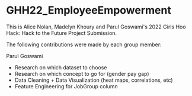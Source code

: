 # GHH22_EmployeeEmpowerment

This is Alice Nolan, Madelyn Khoury and Parul Goswami's 2022 Girls Hoo Hack: Hack to the Future Project Submission. 

The following contributions were made by each group member: 


Parul Goswami 
- Research on which dataset to choose
- Research on which concept to go for (gender pay gap)
- Data Cleaning + Data Visualization (heat maps, correlations, etc) 
- Feature Engineering for JobGroup column
